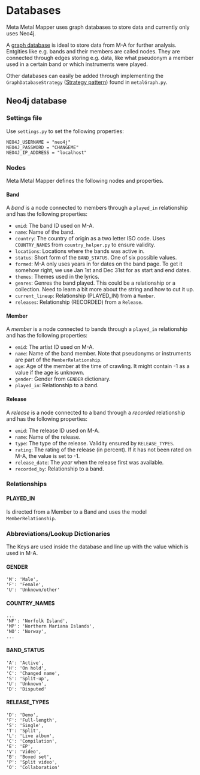 # Databases

Meta Metal Mapper uses graph databases to store data and currently only uses Neo4j.

A [graph database](https://en.wikipedia.org/wiki/Graph_database) is ideal to store data from M-A for further analysis.
Entgities like e.g. bands and their members are called nodes. They are connected through edges storing e.g. data, like
what pseudonym a member used in a certain band or which instruments were played. 

Other databases can easily be added through implementing the
`GraphDatabaseStrategy` ([Strategy pattern](https://en.wikipedia.org/wiki/Strategy_pattern)) found in 
`metalGraph.py`.

## Neo4j database

### Settings file

Use `settings.py` to set the following properties:

    NEO4J_USERNAME = "neo4j"
    NEO4J_PASSWORD = "CHANGEME"
    NEO4J_IP_ADDRESS = "localhost"

### Nodes

Meta Metal Mapper defines the following nodes and properties.

#### Band

A _band_ is a node connected to members through a `played_in` relationship and has the 
following properties:

* `emid`: The band ID used on M-A.
* `name`: Name of the band.
* `country`: The country of origin as a two letter ISO code. Uses `COUNTRY_NAMES` from `country_helper.py`
    to ensure validity.
* `locations`: Locations where the bands was active in.
* `status`: Short form of the `BAND_STATUS`. One of six possible values.
* `formed`: M-A only uses years in for dates on the band page. To get it somehow right,
    we use Jan 1st and Dec 31st for as start and end dates.
* `themes`: Themes used in the lyrics.
* `genres`: Genres the band played. This could be a relationship or a collection.
    Need to learn a bit more about the string and how to cut it up.
* `current_lineup`: Relationship (PLAYED_IN) from a `Member`.
* `releases`: Relationship (RECORDED) from a `Release`.

#### Member

A _member_ is a node connected to bands through a `played_in` relationship and has the 
following properties:

* `emid`:  The artist ID used on M-A.
* `name`: Name of the band member. Note that pseudonyms or instruments are part of the 
    `MemberRelationship`.
* `age`: Age of the member at the time of crawling. It might contain -1 as a value if the age is
    unknown.
* `gender`: Gender from `GENDER` dictionary.
* `played_in`: Relationship to a band.

#### Release

A _release_ is a node connected to a band through a _recorded_ relationship and has the following
properties:

* `emid`: The release ID used on M-A.
* `name`: Name of the release.
* `type`: The type of the release. Validity ensured by `RELEASE_TYPES`.
* `rating`: The rating of the release (in percent). If it has not been rated on M-A, the value is
    set to -1.
* `release_date`: The _year_ when the release first was available.
* `recorded_by`: Relationship to a band.

### Relationships

#### PLAYED_IN

Is directed from a Member to a Band and uses the model `MemberRelationship`. 

### Abbreviations/Lookup Dictionaries

The Keys are used inside the database and line up with the value which is used in M-A.

#### GENDER

    'M': 'Male',
    'F': 'Female',
    'U': 'Unknown/other'
    
#### COUNTRY_NAMES

    ...
    'NF': 'Norfolk Island',
    'MP': 'Northern Mariana Islands',
    'NO': 'Norway',
    ...
    
#### BAND_STATUS

    'A': 'Active',
    'H': 'On hold',
    'C': 'Changed name',
    'S': 'Split-up',
    'U': 'Unknown',
    'D': 'Disputed'
    
#### RELEASE_TYPES

    'D': 'Demo',
    'F': 'Full-length',
    'S': 'Single',
    'T': 'Split',
    'L': 'Live album',
    'C': 'Compilation',
    'E': 'EP',
    'V': 'Video',
    'B': 'Boxed set',
    'P': 'Split video',
    'O': 'Collaboration' 